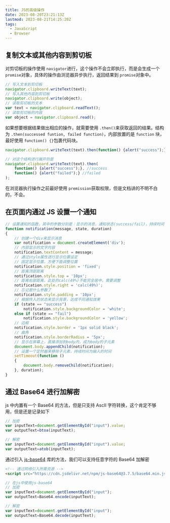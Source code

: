 ```yaml
---
title: JS的高级操作
date: 2023-08-20T23:21:13Z
lastmod: 2023-08-21T14:25:20Z
tags:
  - JavaScript
  - Browser
---
```



## 复制文本或其他内容到剪切板

对剪切板的操作使用 `navigator` ​进行，这个操作不会立即执行，而是会生成一个 `promise` ​对象，具体的操作由浏览器异步执行，返回结果到 `promise` ​对象中。

```js
// 写入文本到剪切板
navigator.clipboard.writeText(text);
// 写入其他内容到剪切板
navigator.clipboard.write(object);
// 读取剪切板的文本
var text = navigator.clipboard.readText();
// 读取剪切板的内容
var object = navigator.clipboard.read();
```

如果想要根据结果做出相应的操作，就需要使用 `.then()` ​来获取返回的结果。结构为 `.then(successed funtion, failed function)`​，内部放置的是 `function` ​块，最好使用 `function() {}` ​包裹代码块。

```js
navigator.clipboard.writeText(text).then(function() {alert("success");}, function() {alert("failed");});

// 对这个结构进行展开则是
navigator.clipboard.writeText(text).then(
    function() {alert("success");}, //success
    function() {alert("failed");} //failed
);
```

在浏览器执行操作之前最好使用 `premission` ​获取权限，但是文档讲的不明不白的，不会。

## 在页面内通过 JS 设置一个通知

```js
// 设置通知的函数，其中的参数分别是：显示的消息，通知状态(success/fail)，持续时间(ms)
function notification(message, state, duration)
{
    // 创建一个div来显示消息
    var notification = document.createElement('div');
    // 内部显示的文字内容
    notification.textContent = message;
    // 通过style属性进行显示位置设定
    // 固定显示位置，方便下面调整位置
    notification.style.position = 'fixed';
    // 距离顶部距离
    notification.style.top = '10px';
    // 距离右部距离，此处的calc(49%)不能完全居中，需要调整
    notification.style.right = 'calc(49%)';
    // 忘记是什么参数了
    notification.style.padding = '10px';
    // 根据传入的状态来显示背景，达成不同通知效果
    if (state == "success")
        notification.style.backgroundColor = 'white';
    else if (state == "fail")
        notification.style.backgroundColor = 'yellow';
    // 边框
    notification.style.border = '1px solid black';
    // 曲角
    notification.style.borderRadius = '5px';
    // 显示在屏幕上，直接添加到body内，成为body的子元素
    document.body.appendChild(notification);
    // 设置一个定时器来移除子元素，持续时间为输入的时间
    setTimeout(function ()
    {
        document.body.removeChild(notification);
    }, duration);
}
```

## 通过 Base64 进行加解密

js 中内置有一个 Base64 的方法，但是只支持 AscII 字符转换，这个肯定不够用，但是还是记录如下

```js
// 加密
var inputText=document.getElementById("input").value;
var outputText=btoa(inputText);

// 解密
var inputText=document.getElementById("input").value;
var outputText=atob(inputText);
```

通过引入 [js-base64](https://www.npmjs.com/package/js-base64) 库的方法，我们可以支持任意字符的 Base64 加解密

```html
<!-- 通过网络引入所需资源 -->
<script src="https://cdn.jsdelivr.net/npm/js-base64@3.7.5/base64.min.js"></script>
```

```js
// 在js中使用js-base64
// 加密
var inputText=document.getElementById("input");
var outputText=Base64.encode(inputText);

// 解密
var inputText=document.getElementById("input");
var outputText=Base64.decode(inputText);
```
